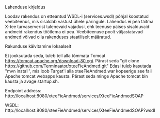 Lahenduse kirjeldus

  Loodav rakendus on etteantud WSDL-i (services.wsdl) põhjal koostatud veebiteenus, mis sisaldab
  vastust ühele päringule.
  Lahendus ei pea täitma X-tee turvaserverist tulenevaid vajadusi, ehk teenuse päises sisalduvaid
  andmeid rakendus töötlema ei pea. Veebiteenuse poolt väljastatavad andmed võivad olla rakenduses
  staatiliselt määratud.
  
Rakunduse käivitamine lokaalselt

  Et jooksutada seda, tuleb teil alla tõmmata Tomcat https://tomcat.apache.org/download-80.cgi.
  Pärast seda "git clone https://github.com/Terminaator/xteeFieAndmed.git"
  Edasi tuleb kasutada "mvn install", mis loob Target'i alla xteeFieAndmed.war kopeerige see fail Apache tomcat webapps kausta.
  Pärast seda minge Apache tomcat bin kausta ja avage startup.sh.
  
  Endpoint address: http://localhost:8080/xteeFieAndmed/services/XteeFieAndmedSOAP
  
  WSDL: http://localhost:8080/xteeFieAndmed/services/XteeFieAndmedSOAP?wsdl
